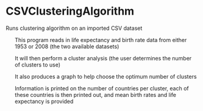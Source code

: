 # CSVClusteringAlgorithm
Runs clustering algorithm on an imported CSV dataset


<ul>This program reads in life expectancy and birth rate data from either 1953 or 2008 (the two available datasets)</ul>
<ul>It will then perform a cluster analysis (the user determines the number of clusters to use)</ul>
<ul>It also produces a graph to help choose the optimum number of clusters</ul>
<ul>Information is printed on the number of countries per cluster, each of these countries is then printed out, and mean birth rates and life expectancy is provided</ul>
